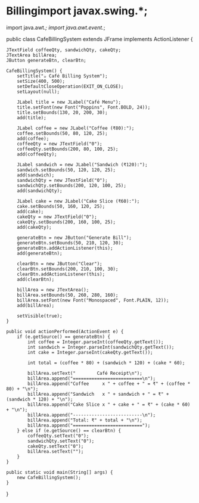 # Billingimport javax.swing.*;
import java.awt.*;
import java.awt.event.*;

public class CafeBillingSystem extends JFrame implements ActionListener {

    JTextField coffeeQty, sandwichQty, cakeQty;
    JTextArea billArea;
    JButton generateBtn, clearBtn;

    CafeBillingSystem() {
        setTitle("☕ Café Billing System");
        setSize(400, 500);
        setDefaultCloseOperation(EXIT_ON_CLOSE);
        setLayout(null);

        JLabel title = new JLabel("Café Menu");
        title.setFont(new Font("Poppins", Font.BOLD, 24));
        title.setBounds(130, 20, 200, 30);
        add(title);

        JLabel coffee = new JLabel("Coffee (₹80):");
        coffee.setBounds(50, 80, 120, 25);
        add(coffee);
        coffeeQty = new JTextField("0");
        coffeeQty.setBounds(200, 80, 100, 25);
        add(coffeeQty);

        JLabel sandwich = new JLabel("Sandwich (₹120):");
        sandwich.setBounds(50, 120, 120, 25);
        add(sandwich);
        sandwichQty = new JTextField("0");
        sandwichQty.setBounds(200, 120, 100, 25);
        add(sandwichQty);

        JLabel cake = new JLabel("Cake Slice (₹60):");
        cake.setBounds(50, 160, 120, 25);
        add(cake);
        cakeQty = new JTextField("0");
        cakeQty.setBounds(200, 160, 100, 25);
        add(cakeQty);

        generateBtn = new JButton("Generate Bill");
        generateBtn.setBounds(50, 210, 120, 30);
        generateBtn.addActionListener(this);
        add(generateBtn);

        clearBtn = new JButton("Clear");
        clearBtn.setBounds(200, 210, 100, 30);
        clearBtn.addActionListener(this);
        add(clearBtn);

        billArea = new JTextArea();
        billArea.setBounds(50, 260, 280, 160);
        billArea.setFont(new Font("Monospaced", Font.PLAIN, 12));
        add(billArea);

        setVisible(true);
    }

    public void actionPerformed(ActionEvent e) {
        if (e.getSource() == generateBtn) {
            int coffee = Integer.parseInt(coffeeQty.getText());
            int sandwich = Integer.parseInt(sandwichQty.getText());
            int cake = Integer.parseInt(cakeQty.getText());

            int total = (coffee * 80) + (sandwich * 120) + (cake * 60);

            billArea.setText("        Café Receipt\n");
            billArea.append("==========================\n");
            billArea.append("Coffee     x " + coffee + " = ₹" + (coffee * 80) + "\n");
            billArea.append("Sandwich   x " + sandwich + " = ₹" + (sandwich * 120) + "\n");
            billArea.append("Cake Slice x " + cake + " = ₹" + (cake * 60) + "\n");
            billArea.append("--------------------------\n");
            billArea.append("Total: ₹" + total + "\n");
            billArea.append("==========================");
        } else if (e.getSource() == clearBtn) {
            coffeeQty.setText("0");
            sandwichQty.setText("0");
            cakeQty.setText("0");
            billArea.setText("");
        }
    }

    public static void main(String[] args) {
        new CafeBillingSystem();
    }
}
